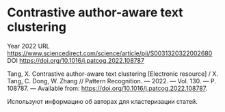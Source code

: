 # Contrastive author-aware text clustering

Year 2022
URL https://www.sciencedirect.com/science/article/pii/S0031320322002680
DOI https://doi.org/10.1016/j.patcog.2022.108787

Tang, X. Contrastive author-aware text clustering [Electronic resource] / X. Tang, C. Dong, W. Zhang // Pattern Recognition. — 2022. — Vol. 130. — P. 108787. — Available from: https://doi.org/10.1016/j.patcog.2022.108787.

Используют информацию об авторах для кластеризации статей.